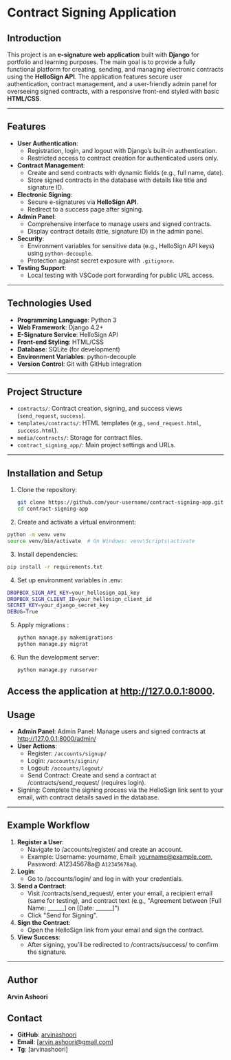 # Contract Signing Application

## Introduction
This project is an **e-signature web application** built with **Django** for portfolio and learning purposes. The main goal is to provide a fully functional platform for creating, sending, and managing electronic contracts using the **HelloSign API**. The application features secure user authentication, contract management, and a user-friendly admin panel for overseeing signed contracts, with a responsive front-end styled with basic **HTML/CSS**.

---

## Features
- **User Authentication**:
  - Registration, login, and logout with Django’s built-in authentication.
  - Restricted access to contract creation for authenticated users only.
- **Contract Management**:
  - Create and send contracts with dynamic fields (e.g., full name, date).
  - Store signed contracts in the database with details like title and signature ID.
- **Electronic Signing**:
  - Secure e-signatures via **HelloSign API**.
  - Redirect to a success page after signing.
- **Admin Panel**:
  - Comprehensive interface to manage users and signed contracts.
  - Display contract details (title, signature ID) in the admin panel.
- **Security**:
  - Environment variables for sensitive data (e.g., HelloSign API keys) using `python-decouple`.
  - Protection against secret exposure with `.gitignore`.
- **Testing Support**:
  - Local testing with VSCode port forwarding for public URL access.

---

## Technologies Used
- **Programming Language**: Python 3
- **Web Framework**: Django 4.2+
- **E-Signature Service**: HelloSign API
- **Front-end Styling**: HTML/CSS
- **Database**: SQLite (for development)
- **Environment Variables**: python-decouple
- **Version Control**: Git with GitHub integration

---

## Project Structure
- `contracts/`: Contract creation, signing, and success views (`send_request`, `success`).
- `templates/contracts/`: HTML templates (e.g., `send_request.html`, `success.html`).
- `media/contracts/`: Storage for contract files.
- `contract_signing_app/`: Main project settings and URLs.

---

## Installation and Setup
1. Clone the repository:
   ```bash
   git clone https://github.com/your-username/contract-signing-app.git
   cd contract-signing-app
   ```
2.  Create and activate a virtual environment:
   ```bash 
   python -m venv venv
   source venv/bin/activate  # On Windows: venv\Scripts\activate
   ```
3.  Install dependencies:
   ```bash 
   pip install -r requirements.txt
   ```
4.  Set up environment variables in .env:
   ```bash 
   DROPBOX_SIGN_API_KEY=your_hellosign_api_key
   DROPBOX_SIGN_CLIENT_ID=your_hellosign_client_id
   SECRET_KEY=your_django_secret_key
   DEBUG=True
   ```


5. Apply migrations :
   ```bash
   python manage.py makemigrations
   python manage.py migrat
   ```
6. Run the development server:
   ```bash
   python manage.py runserver
   ```

Access the application at http://127.0.0.1:8000.
---
## Usage
- **Admin Panel**: Admin Panel: Manage users and signed contracts at http://127.0.0.1:8000/admin/
- **User Actions**:
  - Register: `/accounts/signup/`
  - Login: `/accounts/signin/`
  - Logout: `/accounts/logout/`
  - Send Contract: Create and send a contract at /contracts/send_request/ (requires login).
- Signing: Complete the signing process via the HelloSign link sent to your email, with contract details saved in the database.
---

## Example Workflow
1. **Register a User**:
   - Navigate to /accounts/register/ and create an account.
   - Example: Username: yourname, Email: yourname@example.com, Password: A12345678a@ `A12345678a@`.
2. **Login**:
   - Go to /accounts/login/ and log in with your credentials.
3. **Send a Contract**:
   - Visit /contracts/send_request/, enter your email, a recipient email (same for testing), and contract text (e.g., "Agreement between [Full Name: ______] on [Date: ______]")
   - Click "Send for Signing".
4. **Sign the Contract**:
   - Open the HelloSign link from your email and sign the contract.
5. **View Success**:
   - After signing, you’ll be redirected to /contracts/success/ to confirm the signature.

---



## Author
**Arvin Ashoori**

## Contact
- **GitHub**: [arvinashoori](https://github.com/arvinashoori)
- **Email**: [arvin.ashoori@gmail.com]
- **Tg**: [arvinashoori]